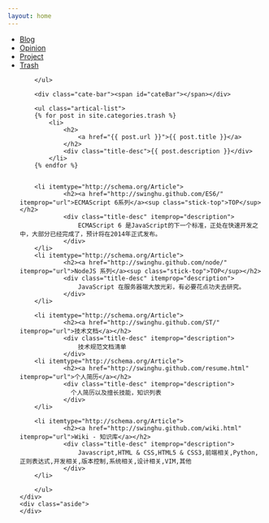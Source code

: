 ```yaml
---
layout: home
---
```


<div class="index-content trash">
    <div class="section">
        <ul class="artical-cate">            
			<li><a href="/"><span>Blog</span></a></li>
            <li ><a href="/opinion"><span>Opinion</span></a></li>
            <li ><a href="/project"><span>Project</span></a></li>
			<li class="on" ><a href="/trash"><span>Trash</span></a></li>
		
        </ul>

        <div class="cate-bar"><span id="cateBar"></span></div>

        <ul class="artical-list">
        {% for post in site.categories.trash %}
            <li>
                <h2>
                    <a href="{{ post.url }}">{{ post.title }}</a>
                </h2>
                <div class="title-desc">{{ post.description }}</div>
            </li>
        {% endfor %}
		
		
		<li itemtype="http://schema.org/Article">
                <h2><a href="http://swinghu.github.com/ES6/" itemprop="url">ECMAScript 6系列</a><sup class="stick-top">TOP</sup></h2>
                <div class="title-desc" itemprop="description">
                    ECMAScript 6 是JavaScript的下一个标准，正处在快速开发之中，大部分已经完成了，预计将在2014年正式发布。
                </div>
        </li>
        <li itemtype="http://schema.org/Article">
                <h2><a href="http://swinghu.github.com/node/" itemprop="url">NodeJS 系列</a><sup class="stick-top">TOP</sup></h2>
                <div class="title-desc" itemprop="description">
                    JavaScript 在服务器端大放光彩，有必要花点功夫去研究。
                </div>
        </li>
		
		<li itemtype="http://schema.org/Article">
                <h2><a href="http://swinghu.github.com/ST/" itemprop="url">技术文档</a></h2>
                <div class="title-desc" itemprop="description">
                    技术规范文档清单
                </div>
  		<li itemtype="http://schema.org/Article">
                <h2><a href="http://swinghu.github.com/resume.html" itemprop="url">个人简历</a></h2>
                <div class="title-desc" itemprop="description">
                  个人简历以及擅长技能，知识列表
                </div>
        </li>
		
		<li itemtype="http://schema.org/Article">
                <h2><a href="http://swinghu.github.com/wiki.html" itemprop="url">Wiki - 知识库</a></h2>
                <div class="title-desc" itemprop="description">
                    Javascript,HTML & CSS,HTML5 & CSS3,前端相关,Python,正则表达式,开发相关,版本控制,系统相关,设计相关,VIM,其他
                </div>
        </li>
		
        </ul>
    </div>
    <div class="aside">
    </div>
</div>
